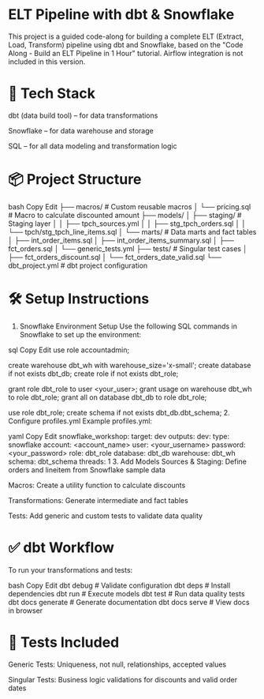 # ELT Pipeline with dbt & Snowflake
This project is a guided code-along for building a complete ELT (Extract, Load, Transform) pipeline using dbt and Snowflake, based on the "Code Along - Build an ELT Pipeline in 1 Hour" tutorial. Airflow integration is not included in this version.

# 🧱 Tech Stack
dbt (data build tool) – for data transformations

Snowflake – for data warehouse and storage

SQL – for all data modeling and transformation logic

# 📦 Project Structure
bash
Copy
Edit
├── macros/                 # Custom reusable macros
│   └── pricing.sql         # Macro to calculate discounted amount
├── models/
│   ├── staging/            # Staging layer
│   │   ├── tpch_sources.yml
│   │   ├── stg_tpch_orders.sql
│   │   └── tpch/stg_tpch_line_items.sql
│   └── marts/              # Data marts and fact tables
│       ├── int_order_items.sql
│       ├── int_order_items_summary.sql
│       ├── fct_orders.sql
│       └── generic_tests.yml
├── tests/                  # Singular test cases
│   ├── fct_orders_discount.sql
│   └── fct_orders_date_valid.sql
└── dbt_project.yml         # dbt project configuration
# 🛠️ Setup Instructions
1. Snowflake Environment Setup
Use the following SQL commands in Snowflake to set up the environment:

sql
Copy
Edit
use role accountadmin;

create warehouse dbt_wh with warehouse_size='x-small';
create database if not exists dbt_db;
create role if not exists dbt_role;

grant role dbt_role to user <your_user>;
grant usage on warehouse dbt_wh to role dbt_role;
grant all on database dbt_db to role dbt_role;

use role dbt_role;
create schema if not exists dbt_db.dbt_schema;
2. Configure profiles.yml
Example profiles.yml:

yaml
Copy
Edit
snowflake_workshop:
  target: dev
  outputs:
    dev:
      type: snowflake
      account: <account_name>
      user: <your_username>
      password: <your_password>
      role: dbt_role
      database: dbt_db
      warehouse: dbt_wh
      schema: dbt_schema
      threads: 1
3. Add Models
Sources & Staging: Define orders and lineitem from Snowflake sample data

Macros: Create a utility function to calculate discounts

Transformations: Generate intermediate and fact tables

Tests: Add generic and custom tests to validate data quality

# ✅ dbt Workflow
To run your transformations and tests:

bash
Copy
Edit
dbt debug               # Validate configuration
dbt deps                # Install dependencies
dbt run                 # Execute models
dbt test                # Run data quality tests
dbt docs generate       # Generate documentation
dbt docs serve          # View docs in browser
# 🧪 Tests Included
Generic Tests: Uniqueness, not null, relationships, accepted values

Singular Tests: Business logic validations for discounts and valid order dates
